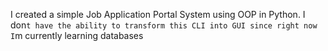 I created a simple Job Application Portal System using OOP in Python.
I don`t have the ability to transform this CLI into GUI since right now I`m currently learning databases

